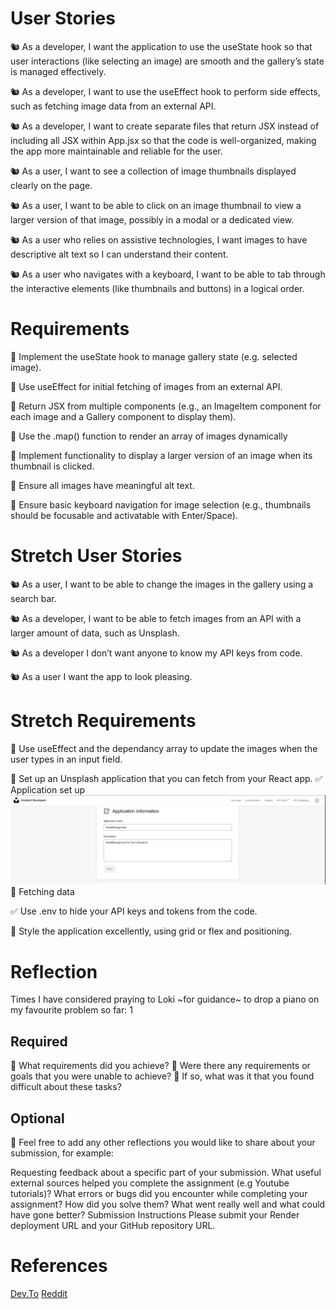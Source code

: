 # User Stories
🐿️ As a developer, I want the application to use the useState hook so that user interactions (like selecting an image) are smooth and the gallery’s state is managed effectively.

🐿️ As a developer, I want to use the useEffect hook to perform side effects, such as fetching image data from an external API.

🐿️ As a developer, I want to create separate files that return JSX instead of including all JSX within App.jsx so that the code is well-organized, making the app more maintainable and reliable for the user.

🐿️ As a user, I want to see a collection of image thumbnails displayed clearly on the page.

🐿️ As a user, I want to be able to click on an image thumbnail to view a larger version of that image, possibly in a modal or a dedicated view.

🐿️ As a user who relies on assistive technologies, I want images to have descriptive alt text so I can understand their content.

🐿️ As a user who navigates with a keyboard, I want to be able to tab through the interactive elements (like thumbnails and buttons) in a logical order.

# Requirements
🎯 Implement the useState hook to manage gallery state (e.g. selected image).

🎯 Use useEffect for initial fetching of images from an external API.

🎯 Return JSX from multiple components (e.g., an ImageItem component for each image and a Gallery component to display them).

🎯 Use the .map() function to render an array of images dynamically

🎯 Implement functionality to display a larger version of an image when its thumbnail is clicked.

🎯 Ensure all images have meaningful alt text.

🎯 Ensure basic keyboard navigation for image selection (e.g., thumbnails should be focusable and activatable with Enter/Space).

# Stretch User Stories
🐿️ As a user, I want to be able to change the images in the gallery using a search bar.

🐿️ As a developer, I want to be able to fetch images from an API with a larger amount of data, such as Unsplash.

🐿️ As a developer I don’t want anyone to know my API keys from code.

🐿️ As a user I want the app to look pleasing.

# Stretch Requirements
🏹 Use useEffect and the dependancy array to update the images when the user types in an input field.

🏹 Set up an Unsplash application that you can fetch from your React app.
   ✅ Application set up
   ![alt text](image.png)
   🏹 Fetching data

✅ Use .env to hide your API keys and tokens from the code.

🏹 Style the application excellently, using grid or flex and positioning.

# Reflection
Times I have considered praying to Loki ~for guidance~ to drop a piano on my favourite problem so far: 1

## Required
🎯 What requirements did you achieve?
🎯 Were there any requirements or goals that you were unable to achieve?
🎯 If so, what was it that you found difficult about these tasks?

## Optional
🏹 Feel free to add any other reflections you would like to share about your submission, for example:

Requesting feedback about a specific part of your submission.
What useful external sources helped you complete the assignment (e.g Youtube tutorials)?
What errors or bugs did you encounter while completing your assignment? How did you solve them?
What went really well and what could have gone better?
Submission Instructions
Please submit your Render deployment URL and your GitHub repository URL.

# References
[Dev.To](https://dev.to/)
[Reddit](https://reddit.com)
